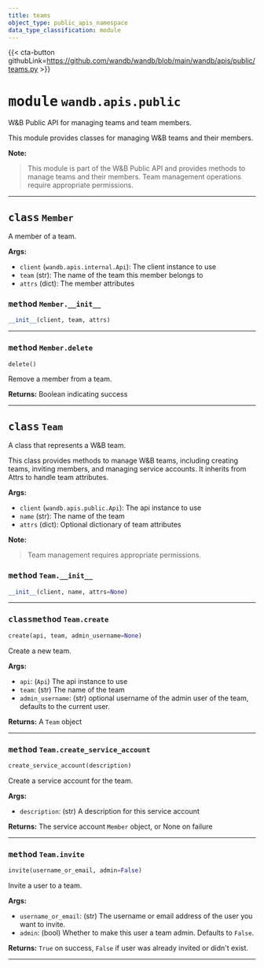 ```yaml
---
title: teams
object_type: public_apis_namespace
data_type_classification: module
---
```


{{< cta-button githubLink=https://github.com/wandb/wandb/blob/main/wandb/apis/public/teams.py >}}




# <kbd>module</kbd> `wandb.apis.public`
W&B Public API for managing teams and team members. 

This module provides classes for managing W&B teams and their members. 



**Note:**

> This module is part of the W&B Public API and provides methods to manage teams and their members. Team management operations require appropriate permissions. 



---

## <kbd>class</kbd> `Member`
A member of a team. 



**Args:**
 
 - `client` (`wandb.apis.internal.Api`):  The client instance to use 
 - `team` (str):  The name of the team this member belongs to 
 - `attrs` (dict):  The member attributes 

### <kbd>method</kbd> `Member.__init__`

```python
__init__(client, team, attrs)
```








---

### <kbd>method</kbd> `Member.delete`

```python
delete()
```

Remove a member from a team. 



**Returns:**
  Boolean indicating success 


---

## <kbd>class</kbd> `Team`
A class that represents a W&B team. 

This class provides methods to manage W&B teams, including creating teams, inviting members, and managing service accounts. It inherits from Attrs to handle team attributes. 



**Args:**
 
 - `client` (`wandb.apis.public.Api`):  The api instance to use 
 - `name` (str):  The name of the team 
 - `attrs` (dict):  Optional dictionary of team attributes 



**Note:**

> Team management requires appropriate permissions. 

### <kbd>method</kbd> `Team.__init__`

```python
__init__(client, name, attrs=None)
```








---

### <kbd>classmethod</kbd> `Team.create`

```python
create(api, team, admin_username=None)
```

Create a new team. 



**Args:**
 
 - `api`:  (`Api`) The api instance to use 
 - `team`:  (str) The name of the team 
 - `admin_username`:  (str) optional username of the admin user of the team, defaults to the current user. 



**Returns:**
 A `Team` object 

---

### <kbd>method</kbd> `Team.create_service_account`

```python
create_service_account(description)
```

Create a service account for the team. 



**Args:**
 
 - `description`:  (str) A description for this service account 



**Returns:**
 The service account `Member` object, or None on failure 

---

### <kbd>method</kbd> `Team.invite`

```python
invite(username_or_email, admin=False)
```

Invite a user to a team. 



**Args:**
 
 - `username_or_email`:  (str) The username or email address of the user  you want to invite. 
 - `admin`:  (bool) Whether to make this user a team admin.  Defaults to `False`. 



**Returns:**
 `True` on success, `False` if user was already invited or didn't exist. 

---

